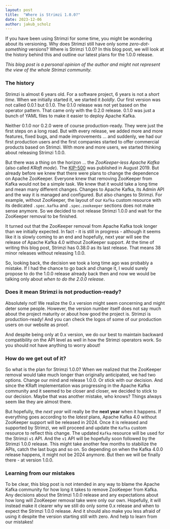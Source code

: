 ```yaml
---
layout: post
title:  "Where is Strimzi 1.0.0?"
date: 2023-12-06
author: jakub_scholz
---
```


If you have been using Strimzi for some time, you might be wondering about its versioning.
Why does Strimzi still have only some _zero-dot-something_ versions?
Where is Strimzi 1.0.0?
In this blog post, we will look at the history behind this and outline our latest plans for the 1.0.0 release.

_This blog post is a personal opinion of the author and might not represent the view of the whole Strimzi community._

<!--more-->

### The history

Strimzi is almost 6 years old.
For a software project, 6 years is not a _short time_.
When we initially started it, we started it _boldly_.
Our first version was not called 0.0.1 but 0.1.0.
The 0.1.0 release was not yet based on the operator pattern.
That came only with the 0.2.0 release.
0.1.0 was just a bunch of YAML files to make it easier to deploy Apache Kafka.

Neither 0.1.0 nor 0.2.0 were of course production-ready.
They were just the first steps on a long road.
But with every release, we added more and more features, fixed bugs, and made improvements ... and suddenly, we had our first production users and the first companies started to offer commercial products based on Strimzi.
With more and more users, we started thinking about releasing Strimzi 1.0.0.

But there was a thing on the horizon ... the _ZooKeeper-less Apache Kafka_ (also called _KRaft mode_).
The [KIP-500](https://cwiki.apache.org/confluence/display/KAFKA/KIP-500%3A+Replace+ZooKeeper+with+a+Self-Managed+Metadata+Quorum) was published in August 2019.
But already before we knew that there were plans to change the dependence on Apache ZooKeeper.
Everyone knew that removing ZooKeeper from Kafka would not be a simple task.
We knew that it would take a long time and mean many different changes.
Changes to Apache Kafka, its Admin API and the way it is managed and configured.
But also changes to Strimzi.
For example, without ZooKeeper, the layout of our `Kafka` custom resource with its dedicated `.spec.kafka` and `.spec.zookeeper` sections does not make sense anymore.
So we decided to not release Strimzi 1.0.0 and wait for the ZooKeeper removal to be finished.

It turned out that the ZooKeeper removal from Apache Kafka took longer than we initially expected.
In fact - it is still in progress - although it seems like it is slowly coming to an end and hopefully, next year will see the release of Apache Kafka 4.0 without ZooKeeper support.
At the time of writing this blog post, Strimzi has 0.38.0 as its last release.
That means 38 minor releases without releasing 1.0.0.

So, looking back, the decision we took a long time ago was probably a mistake.
If I had the chance to go back and change it, I would surely propose to do the 1.0.0 release already back then and now we would be talking only about _when to do the 2.0.0 release_.

### Does it mean Strimzi is not production-ready?

Absolutely not!
We realize the 0.x version might seem concerning and might deter some people.
However, the version number itself does not say much about the project maturity or about how good the project is.
Strimzi is production-ready!
And you can check the logos of some of our production users on our website as proof.

And despite being only at 0.x version, we do our best to maintain backward compatibility on the API level as well in how the Strimzi operators work.
So you should not have anything to worry about!

### How do we get out of it?

So what is the plan for Strimzi 1.0.0?
When we realized that the ZooKeeper removal would take much longer than originally anticipated, we had two options.
Change our mind and release 1.0.0.
Or stick with our decision.
And since the KRaft implementation was progressing in the Apache Kafka community and it seemed to be closer and closer, we decided to stick to our decision.
Maybe that was another mistake, who knows?
Things always seem like they are almost there.

But hopefully, the _next year_ will really be the **next year** when it happens.
If everything goes according to the _latest_ plans, Apache Kafka 4.0 without ZooKeeper support will be released in 2024.
Once it is released and supported by Strimzi, we will proceed and update the `Kafka` custom resource to reflect this change.
The updated `Kafka` resource will be used for the Strimzi `v1` API.
And the `v1` API will be hopefully soon followed by the Strimzi 1.0.0 release.
This might take another few months to stabilize the APIs, catch the last bugs and so on.
So depending on when the Kafka 4.0.0 release happens, it might not be 2024 anymore.
But then we will be finally there - at version 1.0.0.

### Learning from our mistakes

To be clear, this blog post is not intended in any way to blame the Apache Kafka community for how long it takes to remove ZooKeeper from Kafka.
Any decisions about the Strimzi 1.0.0 release and any expectations about how long will ZooKeeper removal take were only our own.
Hopefully, it will instead make it clearer why we still do only some 0.x release and when to expect the Strimzi 1.0.0 release.
And it should also make you less afraid of using it despite the version starting still with zero.
And help to learn from our mistakes!
